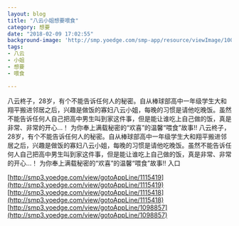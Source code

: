 ```yaml
---
layout: blog
title: "八云小姐想要喂食"
category: 想要
date: "2018-02-09 17:02:55"
background-image: 'http://smp.yoedge.com/smp-app/resource/viewImage/1003112appline.png'
tags:
- 八云
- 小姐
- 想要
- 喂食

---
```

八云柊子，28岁，有个不能告诉任何人的秘密。自从棒球部高中一年级学生大和翔平搬进邻居之后，兴趣是做饭的寡妇八云小姐，每晚的习惯是请他吃晚饭。虽然不能告诉任何人自己把高中男生叫到家这件事，但是能让谁吃上自己做的饭，真是非常、非常的开心…！ 为你奉上满载秘密的“欢喜”的温馨“喂食”故事!!
八云柊子，28岁，有个不能告诉任何人的秘密。自从棒球部高中一年级学生大和翔平搬进邻居之后，兴趣是做饭的寡妇八云小姐，每晚的习惯是请他吃晚饭。虽然不能告诉任何人自己把高中男生叫到家这件事，但是能让谁吃上自己做的饭，真是非常、非常的开心…！ 为你奉上满载秘密的“欢喜”的温馨“喂食”故事!!
入口

[http://smp3.yoedge.com/view/gotoAppLine/1115419](http://smp3.yoedge.com/view/gotoAppLine/1115419)
[http://smp3.yoedge.com/view/gotoAppLine/1115418](http://smp3.yoedge.com/view/gotoAppLine/1115418)
[http://smp3.yoedge.com/view/gotoAppLine/1098857](http://smp3.yoedge.com/view/gotoAppLine/1098857)

        
